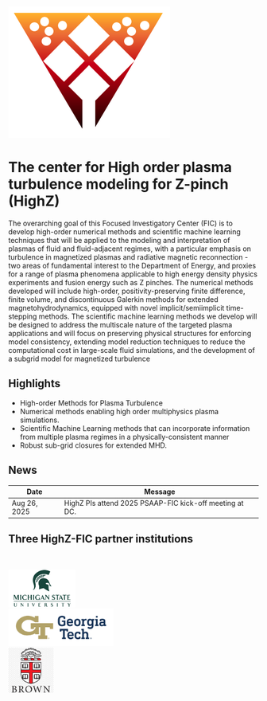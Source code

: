 <div class="col-md-6" markdown="1">

![](img/charmnet_logo.png)

# The center for High order plasma turbulence modeling for Z-pinch (HighZ) 

The overarching goal of this Focused Investigatory Center (FIC) is to develop high-order numerical methods and scientific machine learning techniques that will be applied to the modeling and interpretation of plasmas of fluid and fluid-adjacent regimes, with a particular emphasis on turbulence in magnetized plasmas and radiative magnetic reconnection - two areas of fundamental interest to the Department of Energy, and proxies for a range of plasma phenomena applicable to high energy density physics experiments and fusion energy such as Z pinches.
The numerical methods developed will include high-order, positivity-preserving finite difference, finite volume, and discontinuous Galerkin methods for extended magnetohydrodynamics, equipped with novel implicit/semiimplicit time-stepping methods. The scientific machine learning methods we develop will be designed to address the multiscale nature of the targeted plasma applications and will focus on preserving physical structures for enforcing model consistency, extending model reduction techniques to reduce the computational cost in large-scale fluid simulations, and the development of a subgrid model for magnetized turbulence  

</div><div class="col-md-6 news-table" markdown="1">

## Highlights


* High-order Methods for Plasma Turbulence
* Numerical methods enabling high order multiphysics plasma simulations.
* Scientific Machine Learning methods that can incorporate information from multiple plasma regimes in a physically-consistent manner
* Robust sub-grid closures for extended MHD. 


## News

Date                | Message
------------------  | -----------------------------------------------------------------
Aug 26, 2025        | HighZ PIs attend 2025 PSAAP-FIC kick-off meeting at DC. 




## Three HighZ-FIC partner institutions

&nbsp;

<div class="row">
<div class="col-xs-6 col-md-6" style="width:1%;padding:0"></div>
<div class="col-xs-6 col-md-6" style="width:27%;padding:0"><a href="http://www.msu.edu"><img src="img/logos/MSU.png" alt="MSU logo" class="desaturate" style="display:inline;padding:0;margin:0"></a></div>
<div class="col-xs-6 col-md-6" style="width:1%;padding:0"></div>
<div class="col-xs-6 col-md-6" style="width:42%;padding:0"><a href="https://www.gatech.edu/"><img src="img/logos/GeorgiaTech.png" alt="LANL logo" class="desaturate" style="display:inline;padding:0;margin:0"></a></div>
<div class="col-xs-6 col-md-6" style="width:1%;padding:0"></div>
<div class="col-xs-6 col-md-6" style="width:18%;padding:0"><a href="https://www.brown.edu/"><img src="img/logos/Brown.png" alt="UW logo" class="desaturate" style="display:inline;padding:0;margin:0"></a></div>
</div>

&nbsp;

</div><div class="col-md-12 bottom"></div>
